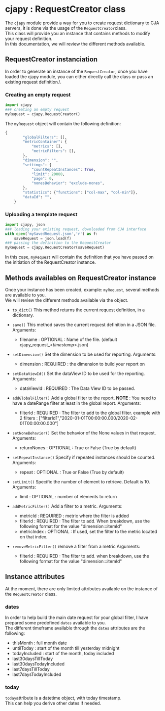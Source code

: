 # cjapy : RequestCreator class

The `cjapy` module provide a way for you to create request dictionary to CJA servers, it is done via the usage of the `RequestCreator`class.\
This class will provide you an instance that contains methods to modify your request definition.\
In this documentation, we will review the different methods available.

## RequestCreator instanciation

In order to generate an instance of the `RequestCreator`, once you have loaded the cjapy module, you can either directly call the class or pass an existing request definition.\

### Creating an empty request

```python
import cjapy
### creating an empty request 
myRequest = cjapy.RequestCreator()
```

The `myRequest` object will contain the following definition:

```python
{
        "globalFilters": [],
        "metricContainer": {
            "metrics": [],
            "metricFilters": [],
        },
        "dimension": "",
        "settings": {
            "countRepeatInstances": True,
            "limit": 20000,
            "page": 0,
            "nonesBehavior": "exclude-nones",
        },
        "statistics": {"functions": ["col-max", "col-min"]},
        "dataId": "",
    }
```

### Uploading a template request

```python
import cjapy, json
### loading your existing request, downloaded from CJA interface
with open('mySavedRequest.json','r') as f:
    saveRequest = json.load(f)
### passing the definition to the RequestCreator
myRequest = cjapy.RequestCreator(saveRequest)
```

In this case, `myRequest` will contain the definition that you have passed on the initiation of the RequestCreator instance.

## Methods availables on RequestCreator instance

Once your instance has been created, example: `myRequest`, several methods are available to you.\
We will review the different methods available via the object.

* `to_dict()`
  This method returns the current request definition, in a dictionary.

* `save()`
  This method saves the current request definition in a JSON file.
  Arguments:
  * filename : OPTIONAL : Name of the file. (default cjapy_request_<_timestamp_>.json)

* `setDimension()`
  Set the dimension to be used for reporting.
  Arguments:
  * dimension : REQUIRED : the dimension to build your report on

* `setDataViewId()`
  Set the dataView ID to be used for the reporting.
  Arguments:
  * dataViewId : REQUIRED : The Data View ID to be passed.

* `addGlobalFilter()`
  Add a global filter to the report.
  **NOTE** : You need to have a dateRange filter at least in the global report.
  Arguments:
  * filterId : REQUIRED : The filter to add to the global filter.
        example with 2 filters : ["filterId1","2020-01-01T00:00:00.000/2020-02-01T00:00:00.000"]

* `setNoneBehavior()`
  Set the behavior of the None values in that request.
  Arguments:
  * returnNones : OPTIONAL : True or False (True by default)

* `setRepeatInstance()`
  Specify if repeated instances should be counted.
  Arguments:
  * repeat : OPTIONAL : True or False (True by default)

* `setLimit()`
  Specific the number of element to retrieve. Default is 10.
  Arguments:
  * limit : OPTIONAL : number of elements to return

* `addMetricFilter()`
  Add a filter to a metric.
  Arguments:
  * metricId : REQUIRED : metric where the filter is added
  * filterId : REQUIRED : The filter to add. 
    When breakdown, use the following format for the value "dimension:::itemId"
  * metricIndex : OPTIONAL : If used, set the filter to the metric located on that index.

* `removeMetricFilter()`
  remove a filter from a metric
  Arguments:
  * filterId : REQUIRED : The filter to add.
        when breakdown, use the following format for the value "dimension:::itemId"

## Instance attributes

At the moment, there are only limited attributes available on the instance of the `RequestCreator` class.

### dates

In order to help build the main date request for your global filter, I have prepared some predefined `dates` available to you.\
The different timeframe available through the `dates` attributes are the following:

* thisMonth : full month date
* untilToday : start of the month till yesterday midnight
* todayIncluded : start of the month, today included
* last30daysTillToday
* last30daysTodayIncluded
* last7daysTillToday
* last7daysTodayIncluded

### today

`today`attribute is a datetime object, with today timestamp.\
This can help you derive other dates if needed.
